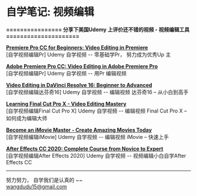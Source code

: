 # 自学笔记:   视频编辑

**================ 分享下美国Udemy 上评价还不错的视频 - 视频编辑工具 =====================**

**[Premiere Pro CC for Beginners: Video Editing in Premiere](https://github.com/sweet-melone/video/wiki/pr-for-Beginners)** <br/>
[自学视频编辑Pr]  Udemy 自学视频 -- 零基础学Pr， 努力成为优秀Up 主


**[Adobe Premiere Pro CC: Video Editing in Adobe Premiere Pro](https://github.com/sweet-melone/video/wiki/Video-Editing-in-pr)** <br/>
[自学视频编辑Pr] Udemy 自学视频 -- 用Pr 编辑视频

**[Video Editing in DaVinci Resolve 16: Beginner to Advanced](https://github.com/sweet-melone/video/wiki/DaVinci-Resolve)** <br/>
[自学视频编辑达芬奇16] Udemy 自学视频 -- 编辑视频 达芬奇16 – 从小白到高手


**[Learning Final Cut Pro X - Video Editing Mastery](https://github.com/sweet-melone/video/wiki/Final-Cut-Pro-X)** <br/>
[自学视频编辑Final Cut Pro X] Udemy 自学视频 -- 编辑视频 Final Cut Pro X – 如何成为编辑大师


**[Become an iMovie Master - Create Amazing Movies Today](https://github.com/sweet-melone/video/wiki/iMovie)** <br/>
[自学视频编辑iMovie] Udemy 自学视频 -- 编辑视频 iMovie – 快速上手


**[After Effects CC 2020: Complete Course from Novice to Expert](https://github.com/sweet-melone/video/wiki/After-Effects)** <br/>
[自学视频编辑After Effects 2020] Udemy 自学视频 -- 视频编辑小白自学After Effects CC 





-----------------------------------------------

努力努力， 自学我们是认真的 ~~  <br/>
wangdudu15@gmail.com
